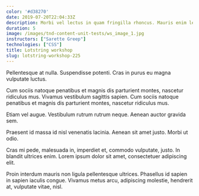```yaml
---
color: '#d38270'
date: 2019-07-20T22:04:33Z
description: Morbi vel lectus in quam fringilla rhoncus. Mauris enim leo, rhoncus sed, vestibulum sit amet, cursus id, turpis.
duration: 5
image: /images/tnd-content-unit-tests/ws_image_1.jpg
instructors: ["Sarette Greep"]
technologies: ["CSS"]
title: Lotstring workshop
slug: lotstring-workshop-225
---
```

Pellentesque at nulla. Suspendisse potenti. Cras in purus eu magna vulputate luctus.

Cum sociis natoque penatibus et magnis dis parturient montes, nascetur ridiculus mus. Vivamus vestibulum sagittis sapien. Cum sociis natoque penatibus et magnis dis parturient montes, nascetur ridiculus mus.

Etiam vel augue. Vestibulum rutrum rutrum neque. Aenean auctor gravida sem.

Praesent id massa id nisl venenatis lacinia. Aenean sit amet justo. Morbi ut odio.

Cras mi pede, malesuada in, imperdiet et, commodo vulputate, justo. In blandit ultrices enim. Lorem ipsum dolor sit amet, consectetuer adipiscing elit.

Proin interdum mauris non ligula pellentesque ultrices. Phasellus id sapien in sapien iaculis congue. Vivamus metus arcu, adipiscing molestie, hendrerit at, vulputate vitae, nisl.
